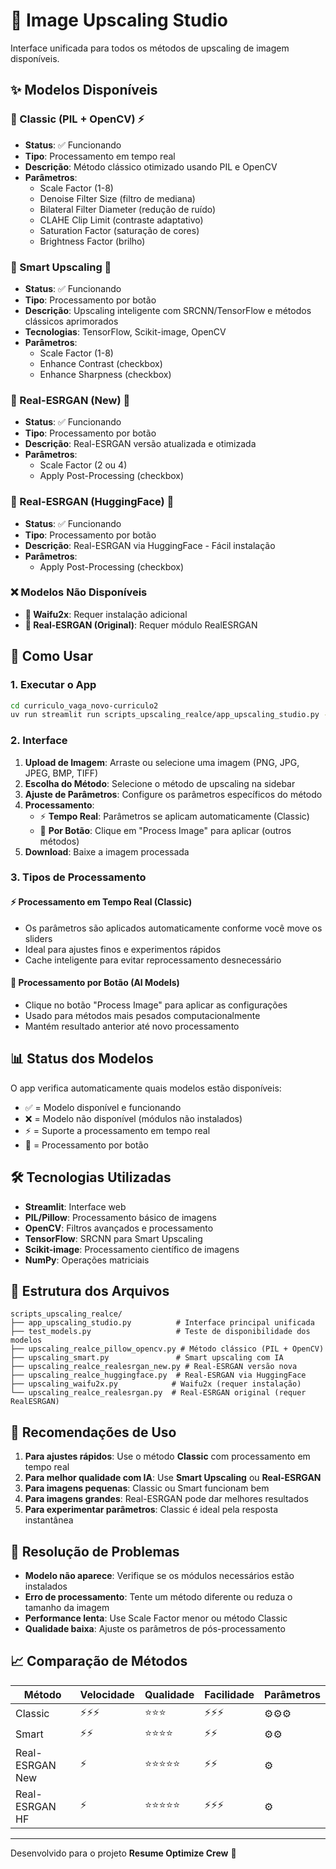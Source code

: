 # 🚀 Image Upscaling Studio

Interface unificada para todos os métodos de upscaling de imagem disponíveis.

## ✨ Modelos Disponíveis

### 🎨 Classic (PIL + OpenCV) ⚡
- **Status**: ✅ Funcionando
- **Tipo**: Processamento em tempo real
- **Descrição**: Método clássico otimizado usando PIL e OpenCV
- **Parâmetros**:
  - Scale Factor (1-8)
  - Denoise Filter Size (filtro de mediana)
  - Bilateral Filter Diameter (redução de ruído)
  - CLAHE Clip Limit (contraste adaptativo)
  - Saturation Factor (saturação de cores)
  - Brightness Factor (brilho)

### 🧠 Smart Upscaling 🔄
- **Status**: ✅ Funcionando
- **Tipo**: Processamento por botão
- **Descrição**: Upscaling inteligente com SRCNN/TensorFlow e métodos clássicos aprimorados
- **Tecnologias**: TensorFlow, Scikit-image, OpenCV
- **Parâmetros**:
  - Scale Factor (1-8)
  - Enhance Contrast (checkbox)
  - Enhance Sharpness (checkbox)

### 🚀 Real-ESRGAN (New) 🔄
- **Status**: ✅ Funcionando
- **Tipo**: Processamento por botão
- **Descrição**: Real-ESRGAN versão atualizada e otimizada
- **Parâmetros**:
  - Scale Factor (2 ou 4)
  - Apply Post-Processing (checkbox)

### 🤗 Real-ESRGAN (HuggingFace) 🔄
- **Status**: ✅ Funcionando
- **Tipo**: Processamento por botão
- **Descrição**: Real-ESRGAN via HuggingFace - Fácil instalação
- **Parâmetros**:
  - Apply Post-Processing (checkbox)

### ❌ Modelos Não Disponíveis
- **🎌 Waifu2x**: Requer instalação adicional
- **🤖 Real-ESRGAN (Original)**: Requer módulo RealESRGAN

## 🚀 Como Usar

### 1. Executar o App
```bash
cd curriculo_vaga_novo-curriculo2
uv run streamlit run scripts_upscaling_realce/app_upscaling_studio.py --server.port 8504
```

### 2. Interface
1. **Upload de Imagem**: Arraste ou selecione uma imagem (PNG, JPG, JPEG, BMP, TIFF)
2. **Escolha do Método**: Selecione o método de upscaling na sidebar
3. **Ajuste de Parâmetros**: Configure os parâmetros específicos do método
4. **Processamento**:
   - ⚡ **Tempo Real**: Parâmetros se aplicam automaticamente (Classic)
   - 🔄 **Por Botão**: Clique em "Process Image" para aplicar (outros métodos)
5. **Download**: Baixe a imagem processada

### 3. Tipos de Processamento

#### ⚡ Processamento em Tempo Real (Classic)
- Os parâmetros são aplicados automaticamente conforme você move os sliders
- Ideal para ajustes finos e experimentos rápidos
- Cache inteligente para evitar reprocessamento desnecessário

#### 🔄 Processamento por Botão (AI Models)
- Clique no botão "Process Image" para aplicar as configurações
- Usado para métodos mais pesados computacionalmente
- Mantém resultado anterior até novo processamento

## 📊 Status dos Modelos

O app verifica automaticamente quais modelos estão disponíveis:
- ✅ = Modelo disponível e funcionando
- ❌ = Modelo não disponível (módulos não instalados)
- ⚡ = Suporte a processamento em tempo real
- 🔄 = Processamento por botão

## 🛠️ Tecnologias Utilizadas

- **Streamlit**: Interface web
- **PIL/Pillow**: Processamento básico de imagens
- **OpenCV**: Filtros avançados e processamento
- **TensorFlow**: SRCNN para Smart Upscaling
- **Scikit-image**: Processamento científico de imagens
- **NumPy**: Operações matriciais

## 📁 Estrutura dos Arquivos

```
scripts_upscaling_realce/
├── app_upscaling_studio.py          # Interface principal unificada
├── test_models.py                   # Teste de disponibilidade dos modelos
├── upscaling_realce_pillow_opencv.py # Método clássico (PIL + OpenCV)
├── upscaling_smart.py               # Smart upscaling com IA
├── upscaling_realce_realesrgan_new.py # Real-ESRGAN versão nova
├── upscaling_realce_huggingface.py  # Real-ESRGAN via HuggingFace
├── upscaling_waifu2x.py            # Waifu2x (requer instalação)
└── upscaling_realce_realesrgan.py  # Real-ESRGAN original (requer RealESRGAN)
```

## 🎯 Recomendações de Uso

1. **Para ajustes rápidos**: Use o método **Classic** com processamento em tempo real
2. **Para melhor qualidade com IA**: Use **Smart Upscaling** ou **Real-ESRGAN**
3. **Para imagens pequenas**: Classic ou Smart funcionam bem
4. **Para imagens grandes**: Real-ESRGAN pode dar melhores resultados
5. **Para experimentar parâmetros**: Classic é ideal pela resposta instantânea

## 🔧 Resolução de Problemas

- **Modelo não aparece**: Verifique se os módulos necessários estão instalados
- **Erro de processamento**: Tente um método diferente ou reduza o tamanho da imagem
- **Performance lenta**: Use Scale Factor menor ou método Classic
- **Qualidade baixa**: Ajuste os parâmetros de pós-processamento

## 📈 Comparação de Métodos

| Método | Velocidade | Qualidade | Facilidade | Parâmetros |
|--------|------------|-----------|------------|-------------|
| Classic | ⚡⚡⚡ | ⭐⭐⭐ | ⚡⚡⚡ | ⚙️⚙️⚙️ |
| Smart | ⚡⚡ | ⭐⭐⭐⭐ | ⚡⚡ | ⚙️⚙️ |
| Real-ESRGAN New | ⚡ | ⭐⭐⭐⭐⭐ | ⚡⚡ | ⚙️ |
| Real-ESRGAN HF | ⚡ | ⭐⭐⭐⭐⭐ | ⚡⚡⚡ | ⚙️ |

---

Desenvolvido para o projeto **Resume Optimize Crew** 🤖
